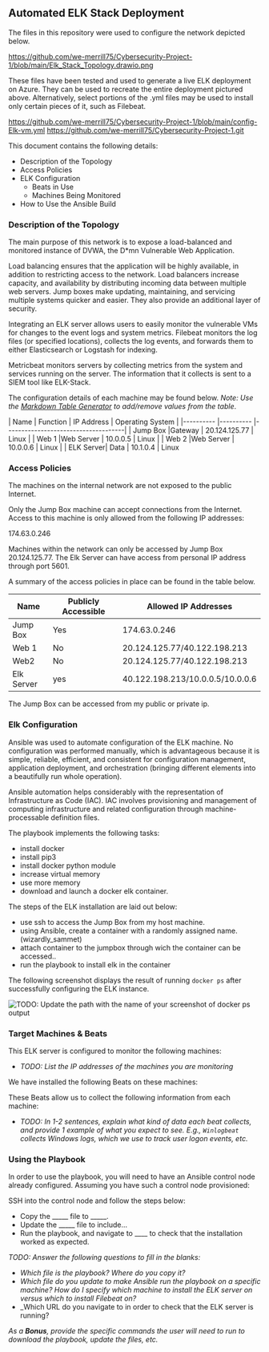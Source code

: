 ## Automated ELK Stack Deployment

The files in this repository were used to configure the network depicted below.

https://github.com/we-merrill75/Cybersecurity-Project-1/blob/main/Elk_Stack_Topology.drawio.png

These files have been tested and used to generate a live ELK deployment on Azure. They can be used to recreate the entire deployment pictured above. Alternatively, select portions of the .yml files may be used to install only certain pieces of it, such as Filebeat.

https://github.com/we-merrill75/Cybersecurity-Project-1/blob/main/config-Elk-vm.yml
https://github.com/we-merrill75/Cybersecurity-Project-1.git

This document contains the following details:
- Description of the Topology
- Access Policies
- ELK Configuration
  - Beats in Use
  - Machines Being Monitored
- How to Use the Ansible Build


### Description of the Topology

The main purpose of this network is to expose a load-balanced and monitored instance of DVWA, the D*mn Vulnerable Web Application.

Load balancing ensures that the application will be highly available, in addition to restricting access to the network.
Load balancers increase capacity, and availability by distributing incoming data between multiple web servers. 
Jump boxes make updating, maintaining, and servicing multiple systems quicker and easier. They also provide an additional layer of security.

Integrating an ELK server allows users to easily monitor the vulnerable VMs for changes to the event logs and system metrics.
Filebeat monitors the log files (or specified locations), collects the log events, and forwards them to either Elasticsearch or Logstash for indexing.

Metricbeat monitors servers by collecting metrics from the system and services running on the server. The information that it collects is sent to a SIEM tool like ELK-Stack. 

The configuration details of each machine may be found below.
_Note: Use the [Markdown Table Generator](http://www.tablesgenerator.com/markdown_tables) to add/remove values from the table_.

| Name      | Function  | IP Address      | Operating System |
|---------- |---------- |-------------------------------------|
| Jump Box  |Gateway    | 20.124.125.77   | Linux             |
| Web 1	    |Web Server | 10.0.0.5        | Linux             |
| Web 2     |Web Server | 10.0.0.6        | Linux             |
| ELK Server| Data      | 10.1.0.4        | Linux

### Access Policies

The machines on the internal network are not exposed to the public Internet. 

Only the Jump Box machine can accept connections from the Internet. Access to this machine is only allowed from the following IP addresses:

174.63.0.246

Machines within the network can only be accessed by Jump Box 20.124.125.77. The Elk Server can have access from personal IP address through port 5601.

A summary of the access policies in place can be found in the table below.

| Name     | Publicly Accessible | Allowed IP Addresses            |
|----------|---------------------|---------------------------------|
| Jump Box |     Yes             | 174.63.0.246                    |
| Web 1    |     No              | 20.124.125.77/40.122.198.213    |
| Web2     |     No              | 20.124.125.77/40.122.198.213    |
| Elk Server  |  yes             | 40.122.198.213/10.0.0.5/10.0.0.6|  
The Jump Box can be accessed from my public or private ip.


### Elk Configuration

Ansible was used to automate configuration of the ELK machine. No configuration was performed manually, which is advantageous because it is simple, reliable, efficient, and consistent for configuration management, application deployment, and orchestration (bringing different elements into a beautifully run whole operation).
 
Ansible automation helps considerably with the representation of Infrastructure as Code (IAC). IAC involves provisioning and management of computing infrastructure and related configuration through machine-processable definition files.

The playbook implements the following tasks:
- install docker
- install pip3
- install docker python module
- increase virtual memory
- use more memory
- download and launch a docker elk container.

The steps of the ELK installation are laid out below:
  - use ssh to access the Jump Box from my host machine.
  - using Ansible, create a container with a randomly assigned name. (wizardly_sammet)
  - attach container to the jumpbox through wich the container can be accessed..
  - run the playbook to install elk in the container
 
The following screenshot displays the result of running `docker ps` after successfully configuring the ELK instance.

![TODO: Update the path with the name of your screenshot of docker ps output](Images/docker_ps_output.png)

### Target Machines & Beats
This ELK server is configured to monitor the following machines:
- _TODO: List the IP addresses of the machines you are monitoring_

We have installed the following Beats on these machines:


These Beats allow us to collect the following information from each machine:
- _TODO: In 1-2 sentences, explain what kind of data each beat collects, and provide 1 example of what you expect to see. E.g., `Winlogbeat` collects Windows logs, which we use to track user logon events, etc._

### Using the Playbook
In order to use the playbook, you will need to have an Ansible control node already configured. Assuming you have such a control node provisioned: 

SSH into the control node and follow the steps below:
- Copy the _____ file to _____.
- Update the _____ file to include...
- Run the playbook, and navigate to ____ to check that the installation worked as expected.

_TODO: Answer the following questions to fill in the blanks:_
- _Which file is the playbook? Where do you copy it?_
- _Which file do you update to make Ansible run the playbook on a specific machine? How do I specify which machine to install the ELK server on versus which to install Filebeat on?_
- _Which URL do you navigate to in order to check that the ELK server is running?

_As a **Bonus**, provide the specific commands the user will need to run to download the playbook, update the files, etc._
